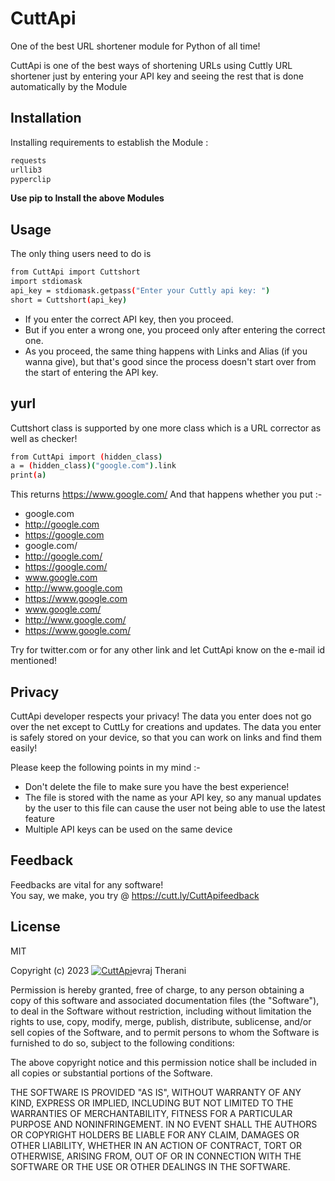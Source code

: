 # CuttApi
One of the best URL shortener module for Python of all time!


CuttApi is one of the best ways of shortening URLs using Cuttly URL shortener just by entering your API key and seeing the rest that is done automatically by the Module







## Installation

Installing requirements to establish the Module :

```sh
requests
urllib3
pyperclip
```
**Use pip to Install the above Modules**


## Usage
The only thing users need to do is
```sh
from CuttApi import Cuttshort
import stdiomask
api_key = stdiomask.getpass("Enter your Cuttly api key: ")
short = Cuttshort(api_key)
```

- If you enter the correct API key, then you proceed.
- But if you enter a wrong one, you proceed only after entering the correct one.
- As you proceed, the same thing happens with Links and Alias (if you wanna give), but that's good since the process doesn't start over from the start of entering the API key.

## yurl
Cuttshort class is supported by one more class which is a URL corrector as well as checker!
```sh
from CuttApi import (hidden_class)
a = (hidden_class)("google.com").link
print(a)
```
This returns https://www.google.com/
And that happens whether you put :-
- google.com
- http://google.com
- https://google.com
- google.com/
- http://google.com/
- https://google.com/
- www.google.com
- http://www.google.com
- https://www.google.com
- www.google.com/
- http://www.google.com/
- https://www.google.com/

Try for twitter.com or for any other link and let CuttApi know on the e-mail id mentioned!

## Privacy
CuttApi developer respects your privacy! The data you enter does not go over the net except to CuttLy for creations and updates. The data you enter is safely stored on your device, so that you can work on links and find them easily!

Please keep the following points in my mind :-
- Don't delete the file to make sure you have the best experience!
- The file is stored with the name as your API key, so any manual updates by the user to this file can cause the user not being able to use the latest feature
- Multiple API keys can be used on the same device

## Feedback
Feedbacks are vital for any software! <br/>
You say, we make, you try @ https://cutt.ly/CuttApifeedback

## License

MIT

Copyright (c) 2023  [![CuttApi](https://bn02pap001files.storage.live.com/y4ms4yALEE_YG82Q1S3oinTy_aknPTAttw40D8JZcVlqUlr_TcE3fnxq096-9Sgyo6vr2RXBxlM7iwvqEl-KXPE8WsEE0kp4hlKBPhGBuCCJaKce70yND3Bzev9QA56skS8p05lvI_PkCOpFW5oCyIWLIOUcAQ348UK3AnqHR3XI9D8J5l9lYh0z1yBnj751ICx?width=20&height=21&cropmode=none)](https://cutt.ly/CuttApi)<span title="Devraj Therani" onclick = "window.open('https://cutt.ly/MyGoogle','_blank')">evraj Therani</span>

Permission is hereby granted, free of charge, to any person obtaining a copy
of this software and associated documentation files (the "Software"), to deal
in the Software without restriction, including without limitation the rights
to use, copy, modify, merge, publish, distribute, sublicense, and/or sell
copies of the Software, and to permit persons to whom the Software is
furnished to do so, subject to the following conditions:

The above copyright notice and this permission notice shall be included in all
copies or substantial portions of the Software.

THE SOFTWARE IS PROVIDED "AS IS", WITHOUT WARRANTY OF ANY KIND, EXPRESS OR
IMPLIED, INCLUDING BUT NOT LIMITED TO THE WARRANTIES OF MERCHANTABILITY,
FITNESS FOR A PARTICULAR PURPOSE AND NONINFRINGEMENT. IN NO EVENT SHALL THE
AUTHORS OR COPYRIGHT HOLDERS BE LIABLE FOR ANY CLAIM, DAMAGES OR OTHER
LIABILITY, WHETHER IN AN ACTION OF CONTRACT, TORT OR OTHERWISE, ARISING FROM,
OUT OF OR IN CONNECTION WITH THE SOFTWARE OR THE USE OR OTHER DEALINGS IN THE
SOFTWARE.
